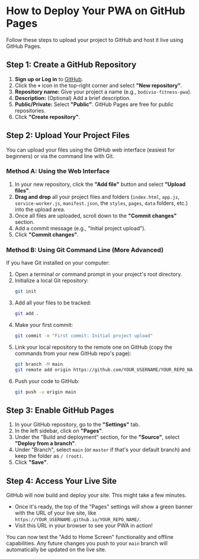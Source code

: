 # How to Deploy Your PWA on GitHub Pages

Follow these steps to upload your project to GitHub and host it live using GitHub Pages.

## Step 1: Create a GitHub Repository

1.  **Sign up or Log in** to [GitHub](https://github.com).
2.  Click the **`+`** icon in the top-right corner and select **"New repository"**.
3.  **Repository name:** Give your project a name (e.g., `bodivio-fitness-pwa`).
4.  **Description:** (Optional) Add a brief description.
5.  **Public/Private:** Select **"Public"**. GitHub Pages are free for public repositories.
6.  Click **"Create repository"**.

## Step 2: Upload Your Project Files

You can upload your files using the GitHub web interface (easiest for beginners) or via the command line with Git.

### Method A: Using the Web Interface

1.  In your new repository, click the **"Add file"** button and select **"Upload files"**.
2.  **Drag and drop** all your project files and folders (`index.html`, `app.js`, `service-worker.js`, `manifest.json`, the `styles`, `pages`, `data` folders, etc.) into the upload area.
3.  Once all files are uploaded, scroll down to the **"Commit changes"** section.
4.  Add a commit message (e.g., "Initial project upload").
5.  Click **"Commit changes"**.

### Method B: Using Git Command Line (More Advanced)

If you have Git installed on your computer:
1.  Open a terminal or command prompt in your project's root directory.
2.  Initialize a local Git repository:
    ```bash
    git init
    ```
3.  Add all your files to be tracked:
    ```bash
    git add .
    ```
4.  Make your first commit:
    ```bash
    git commit -m "First commit: Initial project upload"
    ```
5.  Link your local repository to the remote one on GitHub (copy the commands from your new GitHub repo's page):
    ```bash
    git branch -M main
    git remote add origin https://github.com/YOUR_USERNAME/YOUR_REPO_NAME.git
    ```
6.  Push your code to GitHub:
    ```bash
    git push -u origin main
    ```

## Step 3: Enable GitHub Pages

1.  In your GitHub repository, go to the **"Settings"** tab.
2.  In the left sidebar, click on **"Pages"**.
3.  Under the "Build and deployment" section, for the **"Source"**, select **"Deploy from a branch"**.
4.  Under "Branch", select `main` (or `master` if that's your default branch) and keep the folder as `/ (root)`.
5.  Click **"Save"**.

## Step 4: Access Your Live Site

GitHub will now build and deploy your site. This might take a few minutes.

-   Once it's ready, the top of the "Pages" settings will show a green banner with the URL of your live site, like `https://YOUR_USERNAME.github.io/YOUR_REPO_NAME/`.
-   Visit this URL in your browser to see your PWA in action!

You can now test the "Add to Home Screen" functionality and offline capabilities. Any future changes you push to your `main` branch will automatically be updated on the live site.


